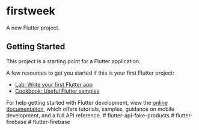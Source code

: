 # firstweek

A new Flutter project.

## Getting Started

This project is a starting point for a Flutter application.

A few resources to get you started if this is your first Flutter project:

- [Lab: Write your first Flutter app](https://docs.flutter.dev/get-started/codelab)
- [Cookbook: Useful Flutter samples](https://docs.flutter.dev/cookbook)

For help getting started with Flutter development, view the
[online documentation](https://docs.flutter.dev/), which offers tutorials,
samples, guidance on mobile development, and a full API reference.
#   f l u t t e r - a p i - f a k e - p r o d u c t s  
 #   f l u t t e r - f i r e b a s e  
 #   f l u t t e r - f i r e b a s e  
 